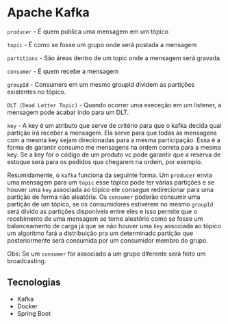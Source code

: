 # Apache Kafka

`producer` - É quem publica uma mensagem em um tópico

`topic` - É como se fosse um grupo onde será postada a mensagem

`partitions` - São áreas dentro de um topic onde a mensagem será gravada.

`consumer` - É quem recebe a mensagem

`groupId` - Consumers em um mesmo groupId dividem as partições existentes no tópico.

`DLT (Dead Letter Topic)` - Quando ocorrer uma execeção em um listener, a mensagem pode acabar indo para um DLT.

`key` - A key é um atributo que serve de critério para que o kafka decida qual partição irá receber a mensagem. Ela serve para que todas as mensagens com a mesma key sejam direcionadas para a mesma participação. Essa é a forma de garantir consumo me mensagens na ordem correta para a mesma key. Se a key for o código de um produto vc pode garantir que a reserva de estoque será para os pedidos que chegarem na ordem, por exemplo.


Resumidamente, o `kafka` funciona da seguinte forma. Um `producer` envia uma mensagem para um `topic` esse tópico pode ter várias partições e se houver uma `key` associada ao tópico ele consegue redirecionar para uma partição de forma não aleatória. Os `consumer` poderão consumir uma partição de um tópico, se os consumidores estiverem no mesmo `groupId` será divido as partições disponíveis entre eles e isso permite que o recebimento de uma mensagem se torne aleatório como se fosse um balanceamento de carga já que se não houver uma `key` associada ao tópico um algoritmo fará a distribuição pra um determinado partição que posteriormente será consumida por um consumidor membro do grupo. 

Obs: Se um `consumer` for associado a um grupo diferente será feito um broadcasting.

## Tecnologias

- Kafka
- Docker
- Spring Boot